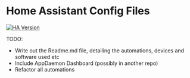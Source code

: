 # Home Assistant Config Files
[![HA Version](https://img.shields.io/badge/Running%20Home%20Asssistant-0.118.4%20-purple)](https://github.com/home-assistant/core/releases/tag/0.118.4)

TODO:
* Write out the Readme.md file, detailing the automations, devices and software used etc
* Include AppDaemon Dashboard (possibly in another repo)
* Refactor all automations 
